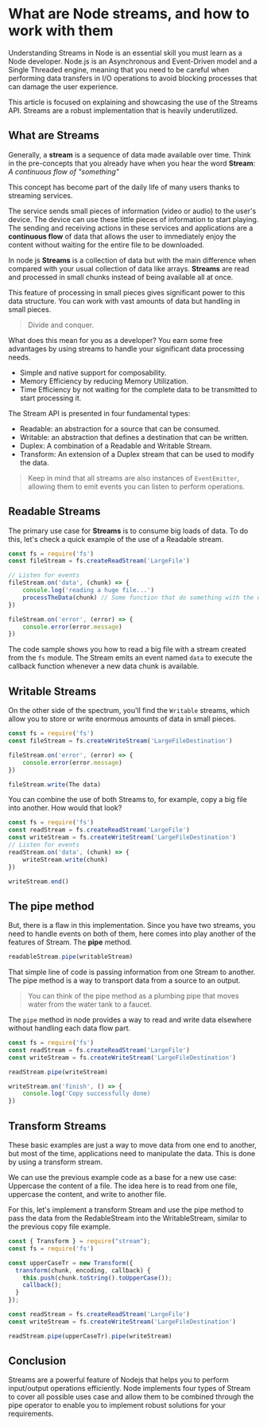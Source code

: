# What are Node streams, and how to work with them

Understanding Streams in Node is an essential skill you must learn as a Node developer. 
Node.js is an Asynchronous and Event-Driven model and a Single Threaded engine, meaning that you need to be careful when performing data transfers in I/O operations to avoid blocking processes that can damage the user experience.

This article is focused on explaining and showcasing the use of the Streams API. Streams are a robust implementation that is heavily underutilized.

## What are Streams

Generally, a **stream** is a sequence of data made available over time. Think in the pre-concepts that you already have when you hear the word **Stream**: _A continuous flow of "something"_

This concept has become part of the daily life of many users thanks to streaming services. 

The service sends small pieces of information (video or audio) to the user's device. The device can use these little pieces of information to start playing. The sending and receiving actions in these services and applications are a **continuous flow** of data that allows the user to immediately enjoy the content without waiting for the entire file to be downloaded.

In node js **Streams** is a collection of data but with the main difference when compared with your usual collection of data like arrays. **Streams** are read and processed in small chunks instead of being available all at once.

This feature of processing in small pieces gives significant power to this data structure. You can work with vast amounts of data but handling in small pieces.

> Divide and conquer.

What does this mean for you as a developer? You earn some free advantages by using streams to handle your significant data processing needs.
- Simple and native support for composability.
- Memory Efficiency by reducing Memory Utilization.
- Time Efficiency by not waiting for the complete data to be transmitted to start processing it.

The Stream API is presented in four fundamental types: 
* Readable: an abstraction for a source that can be consumed.
* Writable: an abstraction that defines a destination that can be written.
* Duplex: A combination of a Readable and Writable Stream.
* Transform: An extension of a Duplex stream that can be used to modify the data.

> Keep in mind that all streams are also instances of `EventEmitter`, allowing them to emit events you can listen to perform operations.

## Readable Streams

The primary use case for **Streams** is to consume big loads of data. To do this, let's check a quick example of the use of a Readable stream.

```js
const fs = require('fs')
const fileStream = fs.createReadStream('LargeFile')

// Listen for events
fileStream.on('data', (chunk) => {
    console.log('reading a huge file...')
    processTheData(chunk) // Some function that do something with the data
})

fileStream.on('error', (error) => {
    console.error(error.message)
})

```

The code sample shows you how to read a big file with a stream created from the `fs` module. The Stream emits an event named `data` to execute the callback function whenever a new data chunk is available.

## Writable Streams

On the other side of the spectrum, you'll find the `Writable` streams, which allow you to store or write enormous amounts of data in small pieces.

```js
const fs = require('fs')
const fileStream = fs.createWriteStream('LargeFileDestination')

fileStream.on('error', (error) => {
    console.error(error.message)
})

fileStream.write(The data)

```

You can combine the use of both Streams to, for example, copy a big file into another. How would that look?

```js
const fs = require('fs')
const readStream = fs.createReadStream('LargeFile')
const writeStream = fs.createWriteStream('LargeFileDestination')
// Listen for events
readStream.on('data', (chunk) => {
    writeStream.write(chunk)
})

writeStream.end()

```
## The pipe method

But, there is a flaw in this implementation. Since you have two streams, you need to handle events on both of them, here comes into play another of the features of Stream. The **pipe** method.

```js
readableStream.pipe(writableStream)
```

That simple line of code is passing information from one Stream to another. The pipe method is a way to transport data from a source to an output. 
> You can think of the pipe method as a plumbing pipe that moves water from the water tank to a faucet.

The `pipe` method in node provides a way to read and write data elsewhere without handling each data flow part.

```js
const fs = require('fs')
const readStream = fs.createReadStream('LargeFile')
const writeStream = fs.createWriteStream('LargeFileDestination')

readStream.pipe(writeStream)

writeStream.on('finish', () => {
    console.log('Copy successfully done)
})
```

## Transform Streams

These basic examples are just a way to move data from one end to another, but most of the time, applications need to manipulate the data. This is done by using a transform stream.

We can use the previous example code as a base for a new use case: Uppercase the content of a file.
The idea here is to read from one file, uppercase the content, and write to another file. 

For this, let's implement a transform Stream and use the pipe method to pass the data from the RedableStream into the WritableStream, similar to the previous copy file example.

```js
const { Transform } = require("stream");
const fs = require('fs')

const upperCaseTr = new Transform({
  transform(chunk, encoding, callback) {
    this.push(chunk.toString().toUpperCase());
    callback();
  }
});

const readStream = fs.createReadStream('LargeFile')
const writeStream = fs.createWriteStream('LargeFileDestination')

readStream.pipe(upperCaseTr).pipe(writeStream)

```

## Conclusion

Streams are a powerful feature of Nodejs that helps you to perform input/output operations efficiently. 
Node implements four types of Stream to cover all possible uses case and allow them to be combined through the pipe operator to enable you to implement robust solutions for your requirements.


